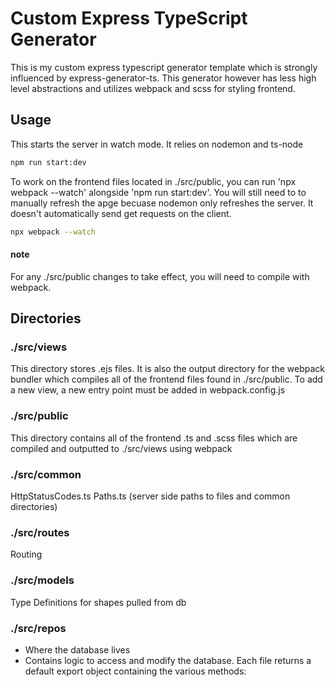 # Custom Express TypeScript Generator
This is my custom express typescript generator template which is strongly
influenced by express-generator-ts.  This generator however has less high level
abstractions and utilizes webpack and scss for styling frontend.

## Usage
This starts the server in watch mode.  It relies on nodemon and ts-node
```sh
npm run start:dev
```

To work on the frontend files located in ./src/public, you can run 'npx webpack
--watch' alongside 'npm run start:dev'.  You will still need to to manually
refresh the apge becuase nodemon only refreshes the server.  It doesn't
automatically send get requests on the client.
```sh
npx webpack --watch
```
#### note
For any ./src/public changes to take effect, you will need to compile with
webpack.


## Directories
### ./src/views
This directory stores .ejs files.  It is also the output directory for the
webpack bundler which compiles all of the frontend files found in ./src/public.
To add a new view, a new entry point must be added in webpack.config.js
### ./src/public
This directory contains all of the frontend .ts and .scss files which are
compiled and outputted to ./src/views using webpack
### ./src/common
HttpStatusCodes.ts
Paths.ts (server side paths to files and common directories)
### ./src/routes
Routing
### ./src/models
Type Definitions for shapes pulled from db
### ./src/repos
- Where the database lives
- Contains logic to access and modify the database.  Each file returns a default
  export object containing the various methods:
